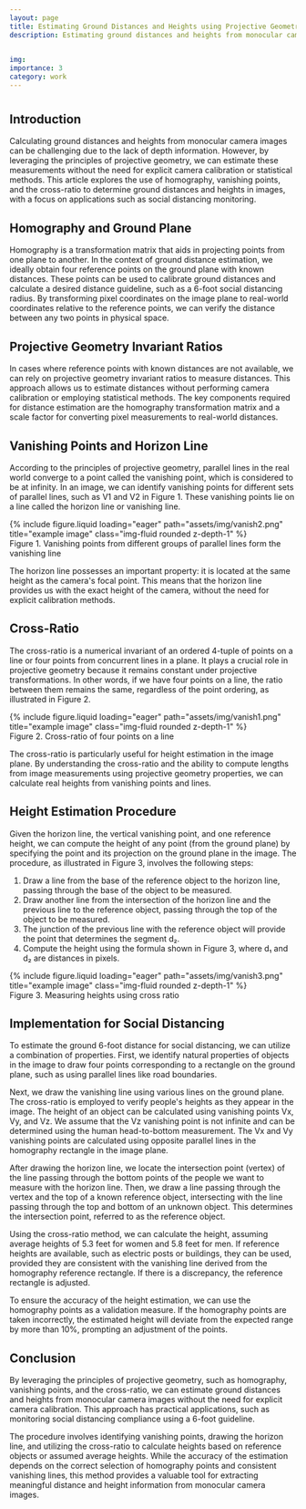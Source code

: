 ```yaml
---
layout: page
title: Estimating Ground Distances and Heights using Projective Geometry in Monocular Camera Images
description: Estimating ground distances and heights from monocular camera images using projective geometry principles, including homography, vanishing points, and cross-ratio, without explicit camera calibration.

 
img:
importance: 3
category: work
---
```


# 

## Introduction
Calculating ground distances and heights from monocular camera images can be challenging due to the lack of depth information. However, by leveraging the principles of projective geometry, we can estimate these measurements without the need for explicit camera calibration or statistical methods. This article explores the use of homography, vanishing points, and the cross-ratio to determine ground distances and heights in images, with a focus on applications such as social distancing monitoring.

## Homography and Ground Plane
Homography is a transformation matrix that aids in projecting points from one plane to another. In the context of ground distance estimation, we ideally obtain four reference points on the ground plane with known distances. These points can be used to calibrate ground distances and calculate a desired distance guideline, such as a 6-foot social distancing radius. By transforming pixel coordinates on the image plane to real-world coordinates relative to the reference points, we can verify the distance between any two points in physical space.

## Projective Geometry Invariant Ratios
In cases where reference points with known distances are not available, we can rely on projective geometry invariant ratios to measure distances. This approach allows us to estimate distances without performing camera calibration or employing statistical methods. The key components required for distance estimation are the homography transformation matrix and a scale factor for converting pixel measurements to real-world distances.

## Vanishing Points and Horizon Line
According to the principles of projective geometry, parallel lines in the real world converge to a point called the vanishing point, which is considered to be at infinity. In an image, we can identify vanishing points for different sets of parallel lines, such as V1 and V2 in Figure 1. These vanishing points lie on a line called the horizon line or vanishing line.


<div class="row">
    <div class="col-sm mt-3 mt-md-0">
        {% include figure.liquid loading="eager" path="assets/img/vanish2.png" title="example image" class="img-fluid rounded z-depth-1" %}
    </div>
</div>
<div class="caption">
    Figure 1. Vanishing points from different groups of parallel lines form the vanishing line
</div>


The horizon line possesses an important property: it is located at the same height as the camera's focal point. This means that the horizon line provides us with the exact height of the camera, without the need for explicit calibration methods.

## Cross-Ratio
The cross-ratio is a numerical invariant of an ordered 4-tuple of points on a line or four points from concurrent lines in a plane. It plays a crucial role in projective geometry because it remains constant under projective transformations. In other words, if we have four points on a line, the ratio between them remains the same, regardless of the point ordering, as illustrated in Figure 2.


<div class="row">
    <div class="col-sm mt-3 mt-md-0">
        {% include figure.liquid loading="eager" path="assets/img/vanish1.png" title="example image" class="img-fluid rounded z-depth-1" %}
    </div>
</div>
<div class="caption">
    Figure 2. Cross-ratio of four points on a line
</div>


The cross-ratio is particularly useful for height estimation in the image plane. By understanding the cross-ratio and the ability to compute lengths from image measurements using projective geometry properties, we can calculate real heights from vanishing points and lines.

## Height Estimation Procedure
Given the horizon line, the vertical vanishing point, and one reference height, we can compute the height of any point (from the ground plane) by specifying the point and its projection on the ground plane in the image. The procedure, as illustrated in Figure 3, involves the following steps:

1. Draw a line from the base of the reference object to the horizon line, passing through the base of the object to be measured.
2. Draw another line from the intersection of the horizon line and the previous line to the reference object, passing through the top of the object to be measured.
3. The junction of the previous line with the reference object will provide the point that determines the segment d₂.
4. Compute the height using the formula shown in Figure 3, where d₁ and d₂ are distances in pixels.


<div class="row">
    <div class="col-sm mt-3 mt-md-0">
        {% include figure.liquid loading="eager" path="assets/img/vanish3.png" title="example image" class="img-fluid rounded z-depth-1" %}
    </div>
</div>
<div class="caption">
    Figure 3. Measuring heights using cross ratio 
</div>


## Implementation for Social Distancing
To estimate the ground 6-foot distance for social distancing, we can utilize a combination of properties. First, we identify natural properties of objects in the image to draw four points corresponding to a rectangle on the ground plane, such as using parallel lines like road boundaries.

Next, we draw the vanishing line using various lines on the ground plane. The cross-ratio is employed to verify people's heights as they appear in the image. The height of an object can be calculated using vanishing points Vx, Vy, and Vz. We assume that the Vz vanishing point is not infinite and can be determined using the human head-to-bottom measurement. The Vx and Vy vanishing points are calculated using opposite parallel lines in the homography rectangle in the image plane.

After drawing the horizon line, we locate the intersection point (vertex) of the line passing through the bottom points of the people we want to measure with the horizon line. Then, we draw a line passing through the vertex and the top of a known reference object, intersecting with the line passing through the top and bottom of an unknown object. This determines the intersection point, referred to as the reference object.

Using the cross-ratio method, we can calculate the height, assuming average heights of 5.3 feet for women and 5.8 feet for men. If reference heights are available, such as electric posts or buildings, they can be used, provided they are consistent with the vanishing line derived from the homography reference rectangle. If there is a discrepancy, the reference rectangle is adjusted.

To ensure the accuracy of the height estimation, we can use the homography points as a validation measure. If the homography points are taken incorrectly, the estimated height will deviate from the expected range by more than 10%, prompting an adjustment of the points.

## Conclusion
By leveraging the principles of projective geometry, such as homography, vanishing points, and the cross-ratio, we can estimate ground distances and heights from monocular camera images without the need for explicit camera calibration. This approach has practical applications, such as monitoring social distancing compliance using a 6-foot guideline.

The procedure involves identifying vanishing points, drawing the horizon line, and utilizing the cross-ratio to calculate heights based on reference objects or assumed average heights. While the accuracy of the estimation depends on the correct selection of homography points and consistent vanishing lines, this method provides a valuable tool for extracting meaningful distance and height information from monocular camera images.